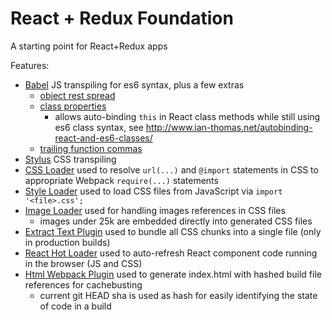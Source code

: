 React + Redux Foundation
========================
A starting point for React+Redux apps

Features:
- [Babel](http://babeljs.io/) JS transpiling for es6 syntax, plus a few extras
  - [object rest spread](https://babeljs.io/docs/plugins/transform-object-rest-spread/)
  - [class properties](https://babeljs.io/docs/plugins/transform-class-properties/)
    - allows auto-binding `this` in React class methods while still using es6 class syntax, see http://www.ian-thomas.net/autobinding-react-and-es6-classes/
  - [trailing function commas](https://babeljs.io/docs/plugins/syntax-trailing-function-commas/)
- [Stylus](http://stylus-lang.com/) CSS transpiling
- [CSS Loader](https://github.com/webpack/css-loader) used to resolve `url(...)` and `@import` statements in CSS to appropriate Webpack `require(...)` statements
- [Style Loader](https://github.com/webpack/style-loader) used to load CSS files from JavaScript via `import '<file>.css';`
- [Image Loader](https://github.com/tcoopman/image-webpack-loader) used for handling images references in CSS files
  - images under 25k are embedded directly into generated CSS files
- [Extract Text Plugin](https://github.com/webpack/extract-text-webpack-plugin) used to bundle all CSS chunks into a single file (only in production builds)
- [React Hot Loader](https://gaearon.github.io/react-hot-loader/) used to auto-refresh React component code running in the browser (JS and CSS)
- [Html Webpack Plugin](https://github.com/ampedandwired/html-webpack-plugin) used to generate index.html with hashed build file references for cachebusting
  - current git HEAD sha is used as hash for easily identifying the state of code in a build

